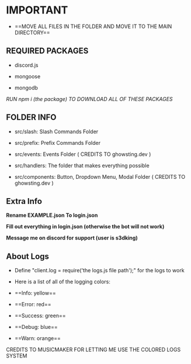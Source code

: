 # IMPORTANT
* ==MOVE ALL FILES IN THE FOLDER AND MOVE IT TO THE MAIN DIRECTORY==

## REQUIRED PACKAGES

* discord.js

* mongoose

* mongodb

*RUN npm i (the package) TO DOWNLOAD ALL OF THESE PACKAGES*

## FOLDER INFO

* src/slash: Slash Commands Folder

* src/prefix: Prefix Commands Folder

* src/events: Events Folder ( CREDITS TO ghowsting.dev )

* src/handlers: The folder that makes everything possible

* src/components: Button, Dropdown Menu, Modal Folder ( CREDITS TO ghowsting.dev )

## Extra Info

**Rename EXAMPLE.json To login.json**

**Fill out everything in login.json (otherwise the bot will not work)**

**Message me on discord for support (user is s3dking)**

## About Logs

* Define "client.log = require('the logs.js file path');" for the logs to work

* Here is a list of all of the logging colors:

* ==Info: yellow==

* ==Error: red==

* ==Success: green==

* ==Debug: blue==

* ==Warn: orange==


CREDITS TO MUSICMAKER FOR LETTING ME USE THE COLORED LOGS SYSTEM